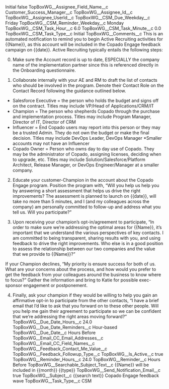 <?xml version="1.0" encoding="UTF-8"?>
<CustomMetadata xmlns="http://soap.sforce.com/2006/04/metadata" xmlns:xsi="http://www.w3.org/2001/XMLSchema-instance" xmlns:xsd="http://www.w3.org/2001/XMLSchema">
    <label>Initial</label>
    <protected>false</protected>
    <values>
        <field>TopBoxWG__Assignee_Field_Name__c</field>
        <value xsi:type="xsd:string">Customer_Success_Manager__c</value>
    </values>
    <values>
        <field>TopBoxWG__Assignee_Id__c</field>
        <value xsi:nil="true"/>
    </values>
    <values>
        <field>TopBoxWG__Assignee_UserId__c</field>
        <value xsi:nil="true"/>
    </values>
    <values>
        <field>TopBoxWG__CSM_Due_Weekday__c</field>
        <value xsi:type="xsd:string">Friday</value>
    </values>
    <values>
        <field>TopBoxWG__CSM_Reminder_Weekday__c</field>
        <value xsi:type="xsd:string">Monday</value>
    </values>
    <values>
        <field>TopBoxWG__CSM_Task_Hour__c</field>
        <value xsi:type="xsd:double">6.0</value>
    </values>
    <values>
        <field>TopBoxWG__CSM_Task_Minute__c</field>
        <value xsi:type="xsd:double">0.0</value>
    </values>
    <values>
        <field>TopBoxWG__CSM_Task_Type__c</field>
        <value xsi:type="xsd:string">Initial</value>
    </values>
    <values>
        <field>TopBoxWG__Comments__c</field>
        <value xsi:type="xsd:string">This is an automated notification to remind you to begin Active Recruiting activities for {{Name}}, as this account will be included in the Copado Engage feedback campaign on {{date}}. Active Recruiting typically entails the following steps:

0) Make sure the Account record is up to date, ESPECIALLY the company name of the implementation partner since this is referenced directly in the Onboarding questionnaire.

1) Collaborate internally with your AE and RM to draft the list of contacts who should be involved in the program. Denote their Contact Role on the Contact Record following the guidance outlined below.

- Salesforce Executive = the person who holds the budget and signs off on the contract. Titles may include VP/Head of Applications/CRM/IT
- Champion = The person who shepherds Copado through the purchase and implementation process. Titles may include Program Manager, Director of IT, Director of CRM
- Influencer = End Copado users may report into this person or they may be a trusted Admin. They do not own the budget or make the final decision. Titles may include DevOps Leader, DevOps Manager
*Smaller accounts may not have an Influencer
- Copado Owner = Person who owns day to day use of Copado. They may be the administrator of Copado, assigning licenses, deciding when to upgrade, etc. Titles may include Solution/Salesforce/Platform Architect, Release Manager, or DevOps Engineer/Manager at a smaller company.

2) Educate your customer-Champion in the account about the Copado Engage program. Position the program with, “Will you help us help you by answering a short assessment that helps us drive the right improvements? The assessment is planned to launch on {{date}}, will take no more than 5 minutes, and I (and my colleagues across the company) am personally committed to follow-up and address what you tell us. Will you participate?”

3) Upon receiving your champion’s opt-in/agreement to participate, “In order to make sure we’re addressing the optimal areas for {{Name}}, it’s important that we understand the various perspectives of key contacts. I am committed to being transparent, sharing results with you, and using feedback to drive the right improvements. Who else is in a good position to assess the relationship between our two companies and the value that we provide to {{Name}}?” 

If your Champion declines, “My priority is ensure success for both of us. What are your concerns about the process, and how would you prefer to get the feedback from your colleagues around the business to know where to focus?”  Gather the information and bring to Katie for possible exec-sponsor engagement or postponement.

4) Finally, ask your champion if they would be willing to help you gain an affirmative opt-in to participate from the other contacts, “I have a brief email that I’d like to ask that you forward on to these other people. Will you help me gain their agreement to participate so we can be confident that we’re addressing the right areas moving forward?”</value>
    </values>
    <values>
        <field>TopBoxWG__Due_Date_Hours__c</field>
        <value xsi:type="xsd:double">24.0</value>
    </values>
    <values>
        <field>TopBoxWG__Due_Date_Reminders__c</field>
        <value xsi:type="xsd:string">Hour-based</value>
    </values>
    <values>
        <field>TopBoxWG__Due_Date__c</field>
        <value xsi:type="xsd:string">Hours Before</value>
    </values>
    <values>
        <field>TopBoxWG__Email_CC_Email_Addresses__c</field>
        <value xsi:nil="true"/>
    </values>
    <values>
        <field>TopBoxWG__Email_CC_Field_Names__c</field>
        <value xsi:nil="true"/>
    </values>
    <values>
        <field>TopBoxWG__Feedback_Contact_Me_Value__c</field>
        <value xsi:nil="true"/>
    </values>
    <values>
        <field>TopBoxWG__Feedback_Followup_Type__c</field>
        <value xsi:nil="true"/>
    </values>
    <values>
        <field>TopBoxWG__Is_Active__c</field>
        <value xsi:type="xsd:boolean">true</value>
    </values>
    <values>
        <field>TopBoxWG__Reminder_Hours__c</field>
        <value xsi:type="xsd:double">24.0</value>
    </values>
    <values>
        <field>TopBoxWG__Reminder__c</field>
        <value xsi:type="xsd:string">Hours Before</value>
    </values>
    <values>
        <field>TopBoxWG__Searchable_Subject_Text__c</field>
        <value xsi:type="xsd:string">{{Name}} will be included in {{month}} {{type}}</value>
    </values>
    <values>
        <field>TopBoxWG__Send_Notification_Email__c</field>
        <value xsi:type="xsd:boolean">true</value>
    </values>
    <values>
        <field>TopBoxWG__Subject__c</field>
        <value xsi:type="xsd:string">{{search text}} Copado Engage feedback wave</value>
    </values>
    <values>
        <field>TopBoxWG__Task_Type__c</field>
        <value xsi:type="xsd:string">CSM</value>
    </values>
</CustomMetadata>
